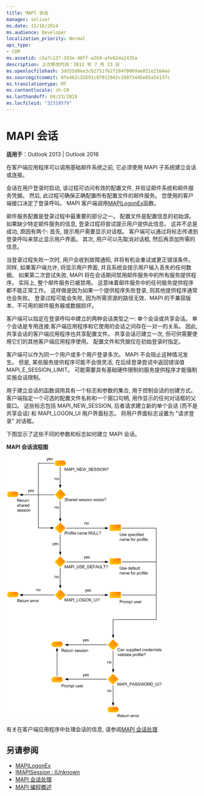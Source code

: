 ```yaml
---
title: MAPI 会话
manager: soliver
ms.date: 11/16/2014
ms.audience: Developer
localization_priority: Normal
api_type:
- COM
ms.assetid: c5a7c137-393e-40ff-a2b9-afe02da2435a
description: 上次修改时间：2011 年 7 月 23 日
ms.openlocfilehash: 3dd55d8ee3cb2751fb27184f0069ae831e2164ee
ms.sourcegitcommit: 8fe462c32b91c87911942c188f3445e85a54137c
ms.translationtype: MT
ms.contentlocale: zh-CN
ms.lasthandoff: 04/23/2019
ms.locfileid: "32319579"
---
```

# <a name="mapi-sessions"></a>MAPI 会话

**适用于**：Outlook 2013 | Outlook 2016 
  
在客户端应用程序可以调用基础邮件系统之前, 它必须使用 MAPI 子系统建立会话或连接。
  
会话在用户登录时启动, 该过程可访问有效的配置文件, 并验证邮件系统和邮件服务凭据。 然后, 此过程可确保正确配置所有配置文件的邮件服务。 您使用的客户端接口决定了登录呼叫。 MAPI 客户端调用[MAPILogonEx](mapilogonex.md)函数。 
  
邮件服务配置是登录过程中最重要的部分之一。 配置文件是配置信息的初始源。 如果缺少特定邮件服务的信息, 登录过程将尝试提示用户提供此信息。 这并不总是成功, 原因有两个: 首先, 提示用户需要显示对话框。 客户端可以通过将标志传递到登录呼叫来禁止显示用户界面。 其次, 用户可以先取消对话框, 然后再添加所需的信息。
  
当登录过程失败一次时, 用户会收到故障通知, 并将有机会重试或更正错误条件。 同样, 如果客户端允许, 将显示用户界面, 并且系统会提示用户输入丢失的任何数据。 如果第二次尝试失败, MAPI 将在会话期间禁用邮件服务中的所有服务提供程序。 实际上, 整个邮件服务已被禁用。 这意味着邮件服务中的任何服务提供程序都不能正常工作。 这样做是因为如果一个提供程序失败登录, 则其他提供程序通常也会失败。 登录过程可能会失败, 因为所需资源的路径无效、MAPI 的不兼容版本、不可用的邮件服务器或数据损坏。 
  
客户端可以指定在登录呼叫中建立的两种会话类型之一: 单个会话或共享会话。 单个会话是专用连接;客户端应用程序和它使用的会话之间存在一对一的关系。 因此, 共享会话的客户端应用程序也共享配置文件。 共享会话已建立一次, 但可供需要使用它们的其他客户端应用程序使用。 配置文件和凭据仅在初始登录时指定。 
  
客户端可以作为同一个用户或多个用户登录多次。 MAPI 不会阻止这种情况发生。 但是, 某些服务提供程序可能不会很灵活, 在后续登录尝试中返回错误值 MAPI_E_SESSION_LIMIT。 可能需要具有基础硬件限制的服务提供程序才能强制实施会话限制。
  
用于建立会话的函数调用具有一个标志和参数的集合, 用于控制会话的创建方式。 客户端指定一个可选的配置文件名称和一个窗口句柄, 用作显示的任何对话框的父窗口。 这些标志包括 MAPI_NEW_SESSION, 后者请求建立新的单个会话 (而不是共享会话) 和 MAPI_LOGON_UI 用户界面标志。 将用户界面标志设置为 "请求登录" 对话框。
  
下图显示了这些不同的参数和标志如何建立 MAPI 会话。
  
**MAPI 会话流程图**
  
![MAPI 会话流程图](media/amapi_47.gif "MAPI 会话流程图")
  
有关在客户端应用程序中处理会话的信息, 请参阅[MAPI 会话处理](mapi-session-handling.md)
  
## <a name="see-also"></a>另请参阅

- [MAPILogonEx](mapilogonex.md)  
- [IMAPISession : IUnknown](imapisessioniunknown.md)
- [MAPI 会话处理](mapi-session-handling.md)  
- [MAPI 编程概述](mapi-programming-overview.md)

